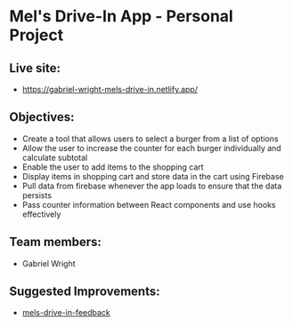 # Mel's Drive-In App - Personal Project

## Live site:
- https://gabriel-wright-mels-drive-in.netlify.app/

## Objectives:
- Create a tool that allows users to select a burger from a list of options
- Allow the user to increase the counter for each burger individually and calculate subtotal
- Enable the user to add items to the shopping cart
- Display items in shopping cart and store data in the cart using Firebase
- Pull data from firebase whenever the app loads to ensure that the data persists
- Pass counter information between React components and use hooks effectively

## Team members:
- Gabriel Wright

## Suggested Improvements:
- [mels-drive-in-feedback](https://github.com/gabrielwright1/mels-drive-in/files/8931020/mels-drive-in-feedback.pdf)
